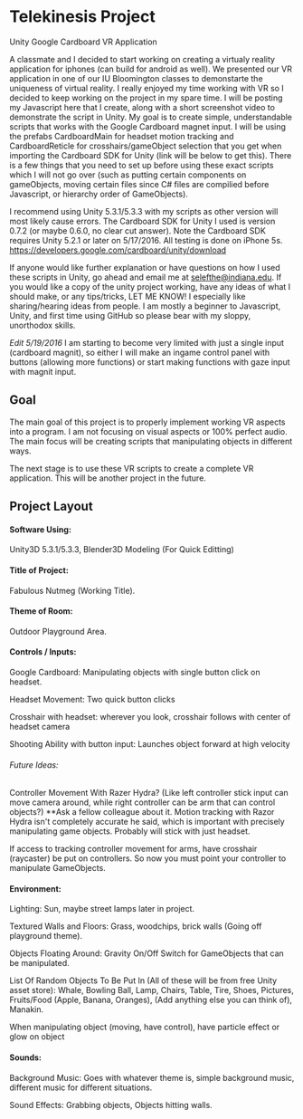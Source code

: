 # Telekinesis Project
Unity Google Cardboard VR Application

A classmate and I decided to start working on creating a virtualy reality application for iphones (can build for android as well). We presented our VR application in one of our IU Bloomington classes to demonstarte the uniqueness of virtual reality. I really enjoyed my time working with VR so I decided to keep working on the project in my spare time. I will be posting my Javascript here that I create, along with a short screenshot video to demonstrate the script in Unity. My goal is to create simple, understandable scripts that works with the Google Cardboard magnet input. I will be using the prefabs CardboardMain for headset motion tracking and CardboardReticle for crosshairs/gameObject selection that you get when importing the Cardboard SDK for Unity (link will be below to get this). There is a few things that you need to set up before using these exact scripts which I will not go over (such as putting certain components on gameObjects, moving certain files since C# files are compilied before Javascript, or hierarchy order of GameObjects). 

I recommend using Unity 5.3.1/5.3.3 with my scripts as other version will most likely cause errors. The Cardboard SDK for Unity I used is version 0.7.2 (or maybe 0.6.0, no clear cut answer). Note the Cardboard SDK requires Unity 5.2.1 or later on 5/17/2016. All testing is done on iPhone 5s.
https://developers.google.com/cardboard/unity/download

If anyone would like further explanation or have questions on how I used these scripts in Unity, go ahead and email me at selefthe@indiana.edu. If you would like a copy of the unity project working, have any ideas of what I should make, or any tips/tricks, LET ME KNOW! I especially like sharing/hearing ideas from people. I am mostly a beginner to Javascript, Unity, and first time using GitHub so please bear with my sloppy, unorthodox skills. 

*Edit 5/19/2016* I am starting to become very limited with just a single input (cardboard magnit), so either I will make an ingame control panel with buttons (allowing more functions) or start making functions with gaze input with magnit input.

## Goal

The main goal of this project is to properly implement working VR aspects into a program. I am not focusing on visual aspects or 100% perfect audio. The main focus will be creating scripts that manipulating objects in different ways.

The next stage is to use these VR scripts to create a complete VR application. This will be another project in the future. 

## Project Layout

#### Software Using: 
Unity3D 5.3.1/5.3.3, Blender3D Modeling (For Quick Editting)

#### Title of Project: 
Fabulous Nutmeg (Working Title).

#### Theme of Room:
Outdoor Playground Area.

#### Controls / Inputs:
	
Google Cardboard: Manipulating objects with single button click on headset.

Headset Movement: Two quick button clicks

Crosshair with headset: wherever you look, crosshair follows with center of headset camera

Shooting Ability with button input: Launches object forward at high velocity

###### Future Ideas:

Controller Movement With Razer Hydra? (Like left controller stick input can move camera around, while right controller can be arm that can control objects?)	**Ask a fellow colleague about it. Motion tracking with Razor Hydra isn't completely accurate he said, which is important with precisely manipulating game objects. Probably will stick with just headset.

If access to tracking controller movement for arms, have crosshair (raycaster) be put on controllers. So now you must point your controller to manipulate GameObjects.

#### Environment:

Lighting: Sun, maybe street lamps later in project.

Textured Walls and Floors: Grass, woodchips, brick walls (Going off playground theme).

Objects Floating Around: Gravity On/Off Switch for GameObjects that can be manipulated.

List Of Random Objects To Be Put In (All of these will be from free Unity asset store): 
	Whale,
	Bowling Ball,
	Lamp,
	Chairs,
	Table,
	Tire,
	Shoes,
	Pictures,
	Fruits/Food (Apple, Banana, Oranges),
	(Add anything else you can think of),
	Manakin.

When manipulating object (moving, have control), have particle effect or glow on object
    
    
#### Sounds:

Background Music: Goes with whatever theme is, simple background music, different music for different situations.

Sound Effects: Grabbing objects, Objects hitting walls.

